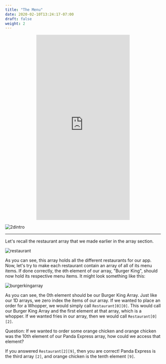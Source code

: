 ```yaml
---
title: "The Menu"
date: 2020-02-10T13:24:17-07:00
draft: false
weight: 2
---
```


<p style="text-align: center;"><iframe width="60%" height="600px" src="https://youtube.com/embed/LelFnKtml8Q" frameborder="0" allow="accelerometer; autoplay; clipboard-write; encrypted-media; gyroscope; picture-in-picture" allowfullscreen></iframe></p>

![2dintro](../../img/2dintro.png)

<!--<link rel="stylesheet" href="../../style.css">-->

<hr>

Let's recall the restaurant array that we made earlier in the array section. 

![restaurant](../../img/restaurant.png)

As you can see, this array holds all the different restaurants for our app. Now, let's try to make each restaurant contain an array of all of its menu items. If done correctly, the `0`th element of our array, "Burger King", should now hold its respective menu items. It might look something like this:

![burgerkingarray](../../img/burgerkingarray.png)

As you can see, the 0th element should be our Burger King Array. Just like our 1D arrays, we zero index the items of our array. If we wanted to place an order for a Whopper, we would simply call `Restaurant[0][0]`. This would call our Burger King Array and the first element at that array, which is a whopper. If we wanted fries in our array, then we would call `Restaurant[0][2]`. 

Question: If we wanted to order some orange chicken and orange chicken was the 10th element of our Panda Express array, how could we access that element?

If you answered `Restaurant[2][9]`, then you are correct! Panda Express is the third array `[2]`, and orange chicken is the tenth element `[9]`.